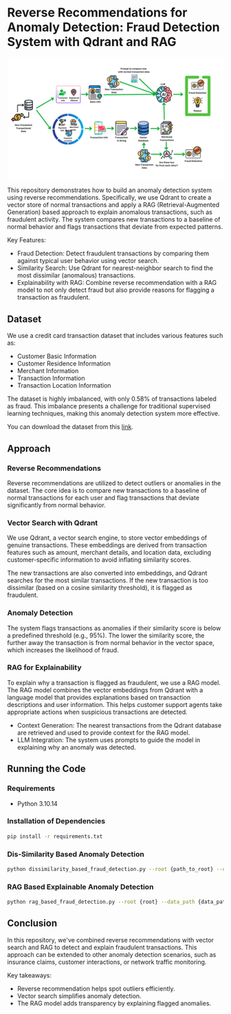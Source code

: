 # Reverse Recommendations for Anomaly Detection: Fraud Detection System with Qdrant and RAG
<img src="assets/Fraud Detection.png" alt="Fraud Detection"/>

This repository demonstrates how to build an anomaly detection system using reverse recommendations. Specifically, we use Qdrant to create a vector store of normal transactions and apply a RAG (Retrieval-Augmented Generation) based approach to explain anomalous transactions, such as fraudulent activity. The system compares new transactions to a baseline of normal behavior and flags transactions that deviate from expected patterns.

Key Features:
- Fraud Detection: Detect fraudulent transactions by comparing them against typical user behavior using vector search.
- Similarity Search: Use Qdrant for nearest-neighbor search to find the most dissimilar (anomalous) transactions.
- Explainability with RAG: Combine reverse recommendation with a RAG model to not only detect fraud but also provide reasons for flagging a transaction as fraudulent.

## Dataset
We use a credit card transaction dataset that includes various features such as:

- Customer Basic Information
- Customer Residence Information
- Merchant Information
- Transaction Information
- Transaction Location Information

The dataset is highly imbalanced, with only 0.58% of transactions labeled as fraud. This imbalance presents a challenge for traditional supervised learning techniques, making this anomaly detection system more effective.

You can download the dataset from this [link](https://www.kaggle.com/datasets/kartik2112/fraud-detection).

## Approach
### Reverse Recommendations
Reverse recommendations are utilized to detect outliers or anomalies in the dataset. The core idea is to compare new transactions to a baseline of normal transactions for each user and flag transactions that deviate significantly from normal behavior.

### Vector Search with Qdrant
We use Qdrant, a vector search engine, to store vector embeddings of genuine transactions. These embeddings are derived from transaction features such as amount, merchant details, and location data, excluding customer-specific information to avoid inflating similarity scores.

The new transactions are also converted into embeddings, and Qdrant searches for the most similar transactions. If the new transaction is too dissimilar (based on a cosine similarity threshold), it is flagged as fraudulent.

### Anomaly Detection
The system flags transactions as anomalies if their similarity score is below a predefined threshold (e.g., 95%). The lower the similarity score, the further away the transaction is from normal behavior in the vector space, which increases the likelihood of fraud.

### RAG for Explainability
To explain why a transaction is flagged as fraudulent, we use a RAG model. The RAG model combines the vector embeddings from Qdrant with a language model that provides explanations based on transaction descriptions and user information. This helps customer support agents take appropriate actions when suspicious transactions are detected.

- Context Generation: The nearest transactions from the Qdrant database are retrieved and used to provide context for the RAG model.
- LLM Integration: The system uses prompts to guide the model in explaining why an anomaly was detected.

## Running the Code
### Requirements
- Python 3.10.14

### Installation of Dependencies
```bash
pip install -r requirements.txt
```

### Dis-Similarity Based Anomaly Detection
```bash
python dissimilarity_based_fraud_detection.py --root {path_to_root} --data_path {path_to_data} --embedding_model_id {model_id} --max_transactions {max_transactions} --new_transaction_info {new_transaction_info} --user {user_id}
```

### RAG Based Explainable Anomaly Detection
```bash
python rag_based_fraud_detection.py --root {root} --data_path {data_path} --embedding_model_id {embedding_model_id} --max_transactions {max_transactions} --new_transaction_info {new_transaction_info} --user {user} --model_id {model_id}
```

## Conclusion
In this repository, we've combined reverse recommendations with vector search and RAG to detect and explain fraudulent transactions. This approach can be extended to other anomaly detection scenarios, such as insurance claims, customer interactions, or network traffic monitoring.

Key takeaways:
- Reverse recommendation helps spot outliers efficiently.
- Vector search simplifies anomaly detection.
- The RAG model adds transparency by explaining flagged anomalies.